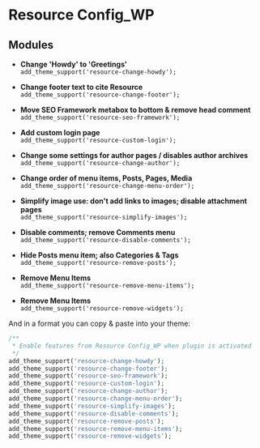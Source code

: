 # Resource Config_WP

## Modules

* **Change 'Howdy' to 'Greetings'**<br>
  `add_theme_support('resource-change-howdy');`

* **Change footer text to cite Resource**<br>
  `add_theme_support('resource-change-footer');`

* **Move SEO Framework metabox to bottom & remove head comment**<br>
  `add_theme_support('resource-seo-framework');`

* **Add custom login page**<br>
  `add_theme_support('resource-custom-login');`

* **Change some settings for author pages / disables author archives**<br>
  `add_theme_support('resource-change-author');`

* **Change order of menu items, Posts, Pages, Media**<br>
  `add_theme_support('resource-change-menu-order');`

* **Simplify image use: don't add links to images; disable attachment pages**<br>
  `add_theme_support('resource-simplify-images');`

* **Disable comments; remove Comments menu**<br>
  `add_theme_support('resource-disable-comments');`

* **Hide Posts menu item; also Categories & Tags**<br>
  `add_theme_support('resource-remove-posts');`

* **Remove Menu Items**<br>
  `add_theme_support('resource-remove-menu-items');`

* **Remove Menu Items**<br>
  `add_theme_support('resource-remove-widgets');`

And in a format you can copy & paste into your theme:
```php
/**
 * Enable features from Resource Config_WP when plugin is activated
 */
add_theme_support('resource-change-howdy');
add_theme_support('resource-change-footer');
add_theme_support('resource-seo-framework');
add_theme_support('resource-custom-login');
add_theme_support('resource-change-author');
add_theme_support('resource-change-menu-order');
add_theme_support('resource-simplify-images');
add_theme_support('resource-disable-comments');
add_theme_support('resource-remove-posts');
add_theme_support('resource-remove-menu-items');
add_theme_support('resource-remove-widgets');
```
